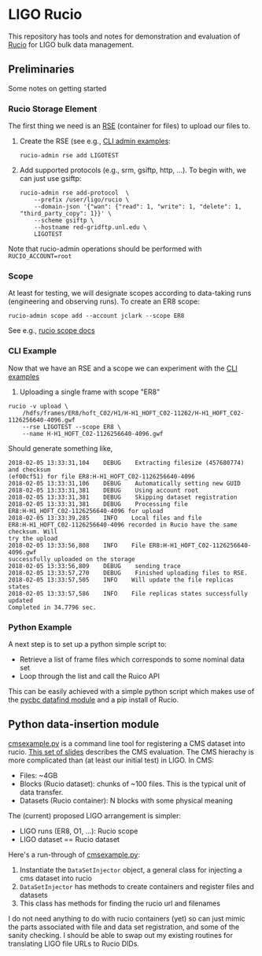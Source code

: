 # LIGO Rucio
This repository has tools and notes for demonstration and evaluation of
[Rucio](https://rucio.cern.ch/) for LIGO bulk data management.

## Preliminaries
Some notes on getting started

### Rucio Storage Element
The first thing we need is an
[RSE](http://tbeerman-rucio.readthedocs.io/en/latest/overview_Rucio_Storage_Element.html)
(container for files) to upload our files to.

 1. Create the RSE (see e.g., [CLI admin
    examples](https://rucio.readthedocs.io/cli_admin_examples.html):
    ```
    rucio-admin rse add LIGOTEST
    ```
 1. Add supported protocols (e.g., srm, gsiftp, http, ...).  To begin with, we can just use gsiftp:
    ```
    rucio-admin rse add-protocol  \
        --prefix /user/ligo/rucio \
        --domain-json '{"wan": {"read": 1, "write": 1, "delete": 1, "third_party_copy": 1}}' \
        --scheme gsiftp \
        --hostname red-gridftp.unl.edu \
        LIGOTEST
    ```
Note that rucio-admin operations should be performed with `RUCIO_ACCOUNT=root`

### Scope
At least for testing, we will designate scopes according to data-taking runs
(engineering and observing runs).   To create an ER8 scope:
```
rucio-admin scope add --account jclark --scope ER8
```
See e.g., [rucio scope
docs](https://rucio.readthedocs.io/cli_admin_examples.html#scope])

### CLI Example
Now that we have an RSE and a scope we can experiment with the [CLI
examples](https://rucio.readthedocs.io/cli_examples.html)

 1. Uploading a single frame with scope "ER8"

```
rucio -v upload \
    /hdfs/frames/ER8/hoft_C02/H1/H-H1_HOFT_C02-11262/H-H1_HOFT_C02-1126256640-4096.gwf
    --rse LIGOTEST --scope ER8 \
    --name H-H1_HOFT_C02-1126256640-4096.gwf
```
Should generate something like,
```
2018-02-05 13:33:31,104    DEBUG    Extracting filesize (457680774) and checksum
(ef00cf51) for file ER8:H-H1_HOFT_C02-1126256640-4096
2018-02-05 13:33:31,106    DEBUG    Automatically setting new GUID
2018-02-05 13:33:31,381    DEBUG    Using account root
2018-02-05 13:33:31,381    DEBUG    Skipping dataset registration
2018-02-05 13:33:31,381    DEBUG    Processing file
ER8:H-H1_HOFT_C02-1126256640-4096 for upload
2018-02-05 13:33:39,285    INFO    Local files and file
ER8:H-H1_HOFT_C02-1126256640-4096 recorded in Rucio have the same checksum. Will
try the upload
2018-02-05 13:33:56,808    INFO    File ER8:H-H1_HOFT_C02-1126256640-4096.gwf
successfully uploaded on the storage
2018-02-05 13:33:56,809    DEBUG    sending trace
2018-02-05 13:33:57,270    DEBUG    Finished uploading files to RSE.
2018-02-05 13:33:57,505    INFO    Will update the file replicas states
2018-02-05 13:33:57,586    INFO    File replicas states successfully updated
Completed in 34.7796 sec.
```


### Python Example

A next step is to set up a python simple script to:
 * Retrieve a list of frame files which corresponds to some nominal data set
 * Loop through the list and call the Ruico API

This can be easily achieved with a simple python script which makes use of
the [pycbc datafind
module](https://ldas-jobs.ligo.caltech.edu/~cbc/docs/pycbc/pycbc.workflow.html?highlight=datafind#module-pycbc.workflow.datafind) and a pip install of Rucio.  


## Python data-insertion module
[cmsexample.py](https://github.com/astroclark/ligo-rucio/blob/master/cmsexample.py)
is a command line tool for registering a CMS dataset into rucio.  [This set of
slides](https://indico.fnal.gov/event/16010/contribution/1/material/slides/0.pdf)
describes the CMS evaluation.  The CMS hierachy is more complicated than (at
least our initial test) in LIGO.  In CMS:
 * Files: ~4GB
 * Blocks (Rucio dataset): chunks of ~100 files.  This is the typical unit of data transfer.
 * Datasets (Rucio container): N blocks with some physical meaning

The (current) proposed LIGO arrangement is simpler:
 * LIGO runs (ER8, O1, ...):  Rucio scope
 * LIGO dataset == Rucio dataset


Here's a run-through of [cmsexample.py](https://github.com/astroclark/ligo-rucio/blob/master/cmsexample.py):
 1. Instantiate the `DataSetInjector` object, a general class for injecting a
    cms dataset into rucio
 1. `DataSetInjector` has methods to create containers and register files and
    datasets
 1. This class has methods for finding the rucio url and filenames

I do not need anything to do with rucio containers (yet) so can just mimic the
parts associated with file and data set registration, and some of the sanity
checking.  I should be able to swap out my existing routines for translating
LIGO file URLs to Rucio DIDs.
